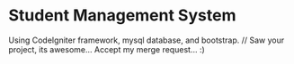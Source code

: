 # Student Management System
Using CodeIgniter framework, mysql database, and bootstrap.
// Saw your project, its awesome... Accept my merge request... :)
